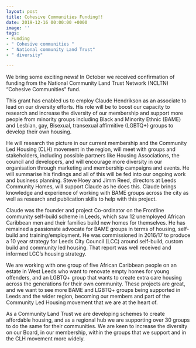 ```yaml
---
layout: post
title: Cohesive Communities Funding!!
date: 2019-12-16 00:00:00 +0000
image: ''
tags:
- Funding
- " Cohesive communities "
- " National community Land Trust"
- " diversity"

---
```

We bring some exciting news! In October we received confirmation of funding from the National Community Land Trust Network (NCLTN) “Cohesive Communities” fund.

This grant has enabled us to employ Claude Hendrikson as an associate to lead on our diversity efforts. His role will be to boost our capacity to research and increase the diversity of our membership and support more people from minority groups including Black and Minority Ethnic (BAME) and Lesbian, gay, Bisexual, transexual affirmitive (LGBTQ+) groups to develop their own housing.

He will research the picture in our current membership and the Community Led Housing (CLH) movement in the region, will meet with groups and stakeholders, including possible partners like Housing Associations, the council and developers, and will encourage more diversity in our organisation through marketing and membership campaigns and events. He will summarise his findings and all of this will be fed into our ongoing work and business planning. Steve Hoey and Jimm Reed, directors at Leeds Community Homes, will support Claude as he does this. Claude brings knowledge and experience of working with BAME groups across the city as well as research and publication skills to help with this project.

Claude was the founder and project Co-ordinator on the Frontline community self-build scheme in Leeds, which saw 12 unemployed African Caribbean men and their families build new homes for themselves. He has remained a passionate advocate for BAME groups in terms of housing, self-build and training/employment. He was commissioned in 2016/17 to produce a 10 year strategy for Leeds City Council (LCC) around self-build, custom build and community led housing. That report was well received and informed LCC’s housing strategy.

We are working with one group of five African Caribbean people on an estate in West Leeds who want to renovate empty homes for young offenders, and an LGBTQ+ group that wants to create extra care housing across the generations for their own community. These projects are great, and we want to see more BAME and LGBTQ+ groups being supported in Leeds and the wider region, becoming our members and part of the Community Led Housing movement that we are at the heart of.

As a Community Land Trust we are developing schemes to create affordable housing, and as a regional hub we are supporting over 30 groups to do the same for their communities. We are keen to increase the diversity on our Board, in our membership, within the groups that we support and in the CLH movement more widely.